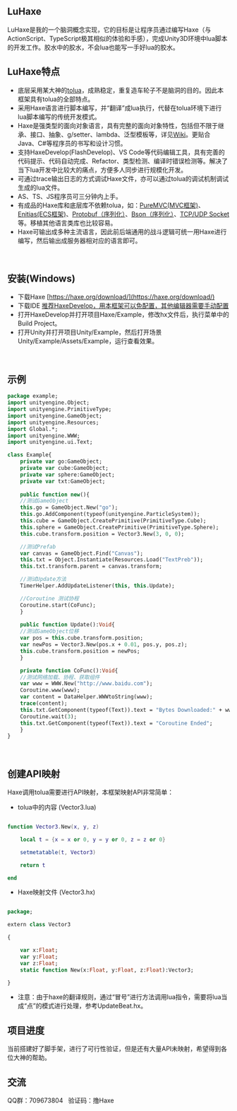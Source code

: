 
## LuHaxe
LuHaxe是我的一个脑洞概念实现，它的目标是让程序员通过编写Haxe（与ActionScript、TypeScript极其相似的体验和手感），完成Unity3D环境中lua脚本的开发工作。胶水中的胶水，不会lua也能写一手好lua的胶水。
## LuHaxe特点
* 底层采用某大神的[tolua](https://github.com/topameng/tolua)，成熟稳定，重复造车轮子不是脑洞的目的。因此本框架具有tolua的全部特点。
* 采用Haxe语言进行脚本编写，并“翻译”成lua执行，代替在tolua环境下进行lua脚本编写的传统开发模式。
* Haxe是强类型的面向对象语言，具有完整的面向对象特性，包括但不限于继承、接口、抽象、g/setter、lambda、泛型模板等，详见[Wiki](https://en.wikipedia.org/wiki/Haxe)。更贴合Java、C#等程序员的书写和设计习惯。
* 支持HaxeDevelop(FlashDevelop)、VS Code等代码编辑工具，具有完善的代码提示、代码自动完成、Refactor、类型检测、编译时错误检测等。解决了当下lua开发中比较大的痛点，方便多人同步进行规模化开发。
* 可通过trace输出日志的方式调试Haxe文件，亦可以通过tolua的调试机制调试生成的lua文件。
* AS、TS、JS程序员可三分钟内上手。
* 有成品的Haxe库和底层库不依赖tolua，如：[PureMVC(MVC框架)](https://github.com/PureMVC/puremvc-haxe-multicore-framework)、[Enitias(ECS框架)](https://github.com/montonero/entithax)、[Protobuf（序列化）](https://github.com/nitrobin/protohx)、[Bson（序列化）](https://github.com/qifun/json-stream)、[TCP/UDP Socket](https://github.com/MattTuttle/hxnet)等。移植其他语言类库也比较容易。
* Haxe可输出成多种主流语言，因此前后端通用的战斗逻辑可统一用Haxe进行编写，然后输出成服务器相对应的语言即可。

<br />

## 安装(Windows)
* 下载Haxe [https://haxe.org/download/](https://haxe.org/download/)
* 下载IDE [推荐HaxeDevelop，用本框架可以免配置，其他编辑器需要手动配置](https://haxe.org/documentation/introduction/editors-and-ides.html)
* 打开HaxeDevelop并打开项目Haxe/Example，修改hx文件后，执行菜单中的Build Project。
* 打开Unity并打开项目Unity/Example，然后打开场景Unity/Example/Assets/Example，运行查看效果。
<br />

## 示例
```haxe
package example;
import unityengine.Object;
import unityengine.PrimitiveType;
import unityengine.GameObject;
import unityengine.Resources;
import Global.*;
import unityengine.WWW;
import unityengine.ui.Text;

class Example{
	private var go:GameObject;
	private var cube:GameObject;
	private var sphere:GameObject;
	private var txt:GameObject;
	
    public function new(){
	//测试GameObject
	this.go = GameObject.New("go");
	this.go.AddComponent(typeof(unityengine.ParticleSystem));
	this.cube = GameObject.CreatePrimitive(PrimitiveType.Cube);
	this.sphere = GameObject.CreatePrimitive(PrimitiveType.Sphere);
	this.cube.transform.position = Vector3.New(3, 0, 0);

	//测试Prefab
	var canvas = GameObject.Find("Canvas");		
	this.txt = Object.Instantiate(Resources.Load("TextPreb"));
	this.txt.transform.parent = canvas.transform;

	//测试Update方法
	TimerHelper.AddUpdateListener(this, this.Update);

	//Coroutine 测试协程
	Coroutine.start(CoFunc);	
    }
	
    public function Update():Void{
	//测试GameObject位移
	var pos = this.cube.transform.position;
	var newPos = Vector3.New(pos.x + 0.01, pos.y, pos.z);
	this.cube.transform.position = newPos;
    }

    private function CoFunc():Void{
	//测试网络加载、协程、获取组件
	var www = WWW.New("http://www.baidu.com");
	Coroutine.www(www);
	var content = DataHelper.WWWtoString(www);
	trace(content);
	this.txt.GetComponent(typeof(Text)).text = "Bytes Downloaded:" + www.bytesDownloaded;
	Coroutine.wait(3);
	this.txt.GetComponent(typeof(Text)).text = "Coroutine Ended";
    }
}
```
<br />

## 创建API映射
Haxe调用tolua需要进行API映射，本框架映射API非常简单：
* tolua中的内容 (Vector3.lua)
```lua

function Vector3.New(x, y, z)				

	local t = {x = x or 0, y = y or 0, z = z or 0}

	setmetatable(t, Vector3)						

	return t

end
```

* Haxe映射文件 (Vector3.hx)
```haxe

package;

extern class Vector3 

{

	var x:Float;
	var y:Float;
	var z:Float;
	static function New(x:Float, y:Float, z:Float):Vector3;

}
```
* 注意：由于haxe的翻译规则，通过“冒号”进行方法调用lua指令，需要将lua当成“点”的模式进行处理，参考UpdateBeat.hx。

## 项目进度
当前搭建好了脚手架，进行了可行性验证，但是还有大量API未映射，希望得到各位大神的帮助。 
<br />

## 交流
QQ群：709673804  
验证码：撸Haxe



